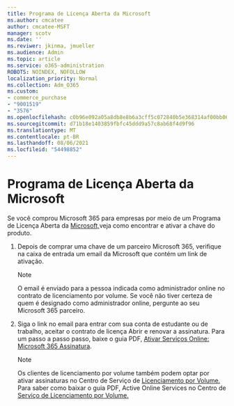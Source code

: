```yaml
---
title: Programa de Licença Aberta da Microsoft
ms.author: cmcatee
author: cmcatee-MSFT
manager: scotv
ms.date: ''
ms.reviwer: jkinma, jmueller
ms.audience: Admin
ms.topic: article
ms.service: o365-administration
ROBOTS: NOINDEX, NOFOLLOW
localization_priority: Normal
ms.collection: Adm_O365
ms.custom:
- commerce_purchase
- "9001519"
- "3576"
ms.openlocfilehash: c0b96e092a05a8db8e8b6a3cff5c072840b5e368314af00bb065e03149df6b60
ms.sourcegitcommit: d71b18e1403859fbfc45ddd9a57c8ab68f4d9f96
ms.translationtype: MT
ms.contentlocale: pt-BR
ms.lasthandoff: 08/06/2021
ms.locfileid: "54498852"
---
```

# <a name="microsoft-open-license-program"></a>Programa de Licença Aberta da Microsoft

Se você comprou Microsoft 365 para empresas por meio de um Programa de Licença Aberta da [Microsoft,](https://go.microsoft.com/fwlink/p/?LinkID=613298)veja como encontrar e ativar a chave do produto.

1. Depois de comprar uma chave de um parceiro Microsoft 365, verifique na caixa de entrada um email da Microsoft que contém um link de ativação.

    > [!NOTE]
    > O email é enviado para a pessoa indicada como administrador online no contrato de licenciamento por volume. Se você não tiver certeza de quem é designado como administrador online, pergunte ao seu Microsoft 365 parceiro.
1. Siga o link no email para entrar com sua conta de estudante ou de trabalho, aceitar o contrato de licença Abrir e renovar a assinatura. Para um passo a passo passo, baixe o guia PDF, [Ativar Serviços Online: Microsoft 365 Assinatura](https://go.microsoft.com/fwlink/p/?LinkId=618100).

    > [!NOTE]
    > Os clientes de licenciamento por volume também podem optar por ativar assinaturas no Centro de Serviço de [Licenciamento por Volume.](https://go.microsoft.com/fwlink/p/?LinkID=282016) Para saber como baixar o guia PDF, Active Online Services no Centro de [Serviço de Licenciamento por Volume.](https://go.microsoft.com/fwlink/p/?LinkId=618096)